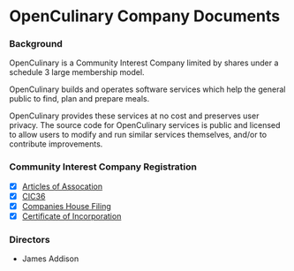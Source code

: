 # OpenCulinary Company Documents

### Background

OpenCulinary is a Community Interest Company limited by shares under a schedule
3 large membership model.

OpenCulinary builds and operates software services which help the general
public to find, plan and prepare meals.

OpenCulinary provides these services at no cost and preserves user privacy.
The source code for OpenCulinary services is public and licensed to allow users
to modify and run similar services themselves, and/or to contribute
improvements.

### Community Interest Company Registration

- [x] [Articles of Assocation](cic/articles-of-association-by-shares-schedule-3-large-membership.md)
- [x] [CIC36](cic/cic36.md)
- [x] [Companies House Filing](https://beta.companieshouse.gov.uk/company/SC647817)
- [x] [Certificate of Incorporation](cic/incorporation.pdf)

### Directors

- James Addison
